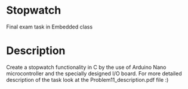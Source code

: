 # Stopwatch
 Final exam task in Embedded class
 
 # Description
Create a stopwatch functionality in C by the use of Arduino Nano microcontroller and the specially designed I/O board. For more detailed description of the task look at the Problem11_description.pdf file :)
